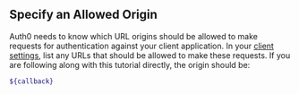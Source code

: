 ## Specify an Allowed Origin

Auth0 needs to know which URL origins should be allowed to make requests for authentication against your client application. In your [client settings](${manage_url}/#/clients/${account.clientId}/settings), list any URLs that should be allowed to make these requests. If you are following along with this tutorial directly, the origin should be:

```bash
${callback}
```